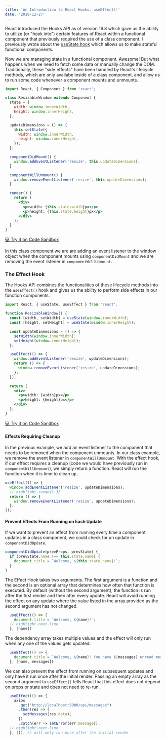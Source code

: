 ```yaml
---
title: 'An Introduction to React Hooks: useEffect()'
date: '2019-12-27'
---
```


React introduced the Hooks API as of version 16.8 which gave us the ability to utilize (or "hook into") certain features of React within a functional component that previously required the use of a class component. I previously wrote about the [useState hook](/use-state-hook) which allows us to make stateful functional components.

Now we are managing state in a functional component. Awesome! But what happens when we need to fetch some data or manually change the DOM. Traditionally, these "side effects" have been handled by React's lifecycle methods, which are only availabe inside of a class component, and allow us to run some code whenever a component mounts and unmounts.

```jsx
import React, { Component } from 'react';

class ResizableWindow extends Component {
  state = {
    width: window.innerWidth,
    height: window.innerHeight,
  };

  updateDimensions = () => {
    this.setState({
      width: window.innerWidth,
      height: window.innerHeight,
    });
  };

  componentDidMount() {
    window.addEventListener('resize', this.updateDimensions);
  }

  componentWillUnmount() {
    window.removeEventListener('resize', this.updateDimensions);
  }

  render() {
    return (
      <div>
        <p>width: {this.state.width}px</p>
        <p>height: {this.state.height}px</p>
      </div>
    );
  }
}
```
<a class="code-sandbox-link" href="https://codesandbox.io/s/use-effect-class-demo-dc5mk" target="_blank">💻 Try it on Code Sandbox</a>

In this class component we are are adding an event listener to the window object when the component mounts using `componentDidMount` and we are removing the event listener in `componentWillUnmount`.

### The Effect Hook

The Hooks API combines the functionalities of these lifecycle methods into the `useEffect()` hook and gives us the ability to perform side effects in our function components.

```jsx
import React, { useState, useEffect } from 'react';

function ResizableWindow() {
  const [width, setWidth] = useState(window.innerWidth);
  const [height, setHeight] = useState(window.innerHeight);

  const updateDimensions = () => {
    setWidth(window.innerWidth);
    setHeight(window.innerHeight);
  };

  useEffect(() => {
    window.addEventListener('resize', updateDimensions);
    return () => {
      window.removeEventListener('resize', updateDimensions);
    };
  });

  return (
    <div>
      <p>width: {width}px</p>
      <p>height: {height}px</p>
    </div>
  );
}
```
<a class="code-sandbox-link" href="https://codesandbox.io/s/use-effect-functional-demo-3ki4d" target="_blank">💻 Try it on Code Sandbox</a>

#### Effects Requiring Cleanup

In the previous example, we add an event listener to the component that needs to be removed when the component unmounts. In our class example, we remove the event listener in `componentWillUnmount`. With the effect hook, if our effect requires a cleanup (code we would have previously run in `componentWillUnmount`), we simply return a function. React will run the function when it is time to clean up.

```jsx
useEffect(() => {
  window.addEventListener('resize', updateDimensions);
  // highlight-range{1-3}
  return () => {
    window.removeEventListener('resize', updateDimensions);
  };
});
```
#### Prevent Effects From Running on Each Update

If we want to prevent an effect from running every time a component updates in a class component, we could check for an update in `componentDidUpdate`.

```jsx
componentDidUpdate(prevProps, prevState) {
  if (prevState.name !== this.state.name) {
    document.title = `Welcome, ${this.state.name}!`;
  }
}
```

The Effect Hook takes two arguments. The first argument is a function and the second is an optional array that determines how often that function is executed. By default (without the second argument), the function is run after the first render and then after every update. React will avoid running the effect on any update where the value listed in the array provided as the second argument has not changed.

```jsx
  useEffect(() => {
    document.title = `Welcome, ${name}!`;
  // highlight-next-line
  }, [name])
```

The dependency array takes multiple values and the effect will only run when any one of the values gets updated.

```jsx
  useEffect(() => {
    document.title = `Welcome, ${name}! You have ${messages} unread messages.`
  }, [name, messages])
```

We can also prevent the effect from running on subsequent updates and only have it run once after the initial render. Passing an empty array as the second argument to `useEffect()` tells React that this effect does not depend on props or state and does not need to re-run.

```jsx
  useEffect(() => {
    axios
      .get("http://localhost:5000/api/messages")
      .then(res => {
        setMessages(res.data);
      })
      .catch(err => setError(err.message));
  // highlight-next-line
  }, []); // will only run once after the initial render
```
